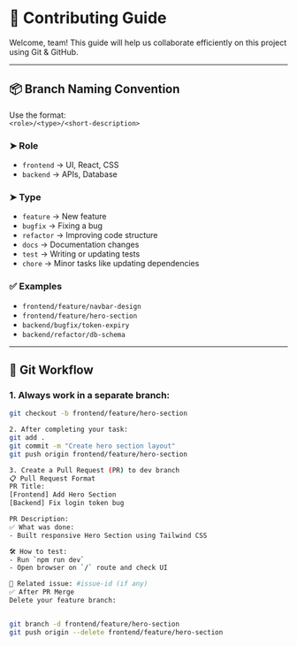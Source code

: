 # 🤝 Contributing Guide

Welcome, team! This guide will help us collaborate efficiently on this project using Git & GitHub.

---

## 📦 Branch Naming Convention

Use the format:  
`<role>/<type>/<short-description>`

### ➤ Role

- `frontend` → UI, React, CSS
- `backend` → APIs, Database

### ➤ Type

- `feature` → New feature
- `bugfix` → Fixing a bug
- `refactor` → Improving code structure
- `docs` → Documentation changes
- `test` → Writing or updating tests
- `chore` → Minor tasks like updating dependencies

### ✅ Examples

- `frontend/feature/navbar-design`
- `frontend/feature/hero-section`
- `backend/bugfix/token-expiry`
- `backend/refactor/db-schema`

---

## 🔁 Git Workflow

### 1. Always work in a separate branch:

```bash
git checkout -b frontend/feature/hero-section

2. After completing your task:
git add .
git commit -m "Create hero section layout"
git push origin frontend/feature/hero-section

3. Create a Pull Request (PR) to dev branch
📋 Pull Request Format
PR Title:
[Frontend] Add Hero Section
[Backend] Fix login token bug

PR Description:
✅ What was done:
- Built responsive Hero Section using Tailwind CSS

🛠️ How to test:
- Run `npm run dev`
- Open browser on `/` route and check UI

🔗 Related issue: #issue-id (if any)
✅ After PR Merge
Delete your feature branch:


git branch -d frontend/feature/hero-section
git push origin --delete frontend/feature/hero-section
```
